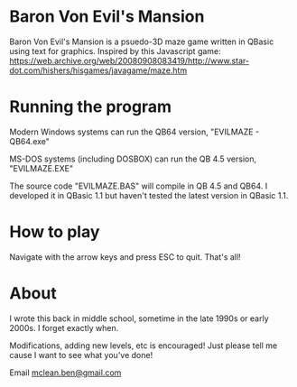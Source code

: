 # Baron Von Evil's Mansion
Baron Von Evil's Mansion is a psuedo-3D maze game written in QBasic using text for graphics. Inspired by this Javascript game: https://web.archive.org/web/20080908083419/http://www.star-dot.com/hishers/hisgames/javagame/maze.htm

# Running the program

Modern Windows systems can run the QB64 version, "EVILMAZE - QB64.exe"

MS-DOS systems (including DOSBOX) can run the QB 4.5 version, "EVILMAZE.EXE"

The source code "EVILMAZE.BAS" will compile in QB 4.5 and QB64. I developed it in QBasic 1.1 but haven't tested the latest version in QBasic 1.1.

# How to play

Navigate with the arrow keys and press ESC to quit. That's all!

# About

I wrote this back in middle school, sometime in the late 1990s or early 2000s. I forget exactly when.

Modifications, adding new levels, etc is encouraged! Just please tell me cause I want to see what you've done!

Email mclean.ben@gmail.com
